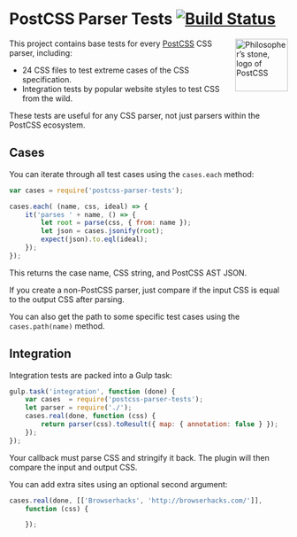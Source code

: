 # PostCSS Parser Tests [![Build Status][ci-img]][ci]

<img align="right" width="95" height="95"
     title="Philosopher’s stone, logo of PostCSS"
     src="http://postcss.github.io/postcss/logo.svg">

This project contains base tests for every [PostCSS] CSS parser, including:

* 24 CSS files to test extreme cases of the CSS specification.
* Integration tests by popular website styles to test CSS from the wild.

These tests are useful for any CSS parser, not just parsers within the PostCSS ecosystem.

## Cases

You can iterate through all test cases using the `cases.each` method:

```js
var cases = require('postcss-parser-tests');

cases.each( (name, css, ideal) => {
    it('parses ' + name, () => {
        let root = parse(css, { from: name });
        let json = cases.jsonify(root);
        expect(json).to.eql(ideal);
    });
});
```

This returns the case name, CSS string, and PostCSS AST JSON.

If you create a non-PostCSS parser, just compare if the input CSS is equal to the output CSS after parsing.

You can also get the path to some specific test cases using the `cases.path(name)` method.

## Integration

Integration tests are packed into a Gulp task:

```js
gulp.task('integration', function (done) {
    var cases  = require('postcss-parser-tests');
    let parser = require('./');
    cases.real(done, function (css) {
        return parser(css).toResult({ map: { annotation: false } });
    });
});
```

Your callback must parse CSS and stringify it back. The plugin will then compare the input
and output CSS.

You can add extra sites using an optional second argument:

```js
cases.real(done, [['Browserhacks', 'http://browserhacks.com/']],
    function (css) {

    });
```

[PostCSS]: https://github.com/postcss/postcss
[ci-img]:  https://img.shields.io/travis/postcss/postcss-parser-tests.svg
[ci]:      https://travis-ci.org/postcss/postcss-parser-tests
